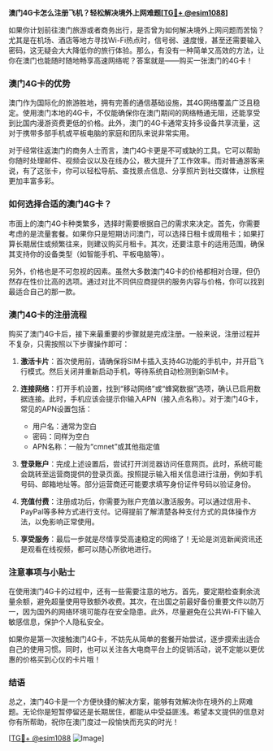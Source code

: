 **澳门4G卡怎么注册飞机？轻松解决境外上网难题[[TG💪+ @esim1088](https://t.me/s/esim1088)]**

如果你计划前往澳门旅游或者商务出行，是否曾为如何解决境外上网问题而苦恼？尤其是在机场、酒店等地方寻找Wi-Fi热点时，信号弱、速度慢，甚至还需要输入密码，这无疑会大大降低你的旅行体验。那么，有没有一种简单又高效的方法，让你在澳门也能随时随地畅享高速网络呢？答案就是——购买一张澳门的4G卡！

### 澳门4G卡的优势

澳门作为国际化的旅游胜地，拥有完善的通信基础设施，其4G网络覆盖广泛且稳定。使用澳门本地的4G卡，不仅能确保你在澳门期间的网络畅通无阻，还能享受到比国内漫游资费更低的价格。此外，澳门的4G卡通常支持多设备共享流量，这对于携带多部手机或平板电脑的家庭和团队来说非常实用。

对于经常往返澳门的商务人士而言，澳门4G卡更是不可或缺的工具。它可以帮助你随时处理邮件、视频会议以及在线办公，极大提升了工作效率。而对普通游客来说，有了这张卡，你可以轻松导航、查找景点信息、分享照片到社交媒体，让旅程更加丰富多彩。

### 如何选择合适的澳门4G卡？

市面上的澳门4G卡种类繁多，选择时需要根据自己的需求来决定。首先，你需要考虑的是流量套餐。如果你只是短期访问澳门，可以选择日租卡或周租卡；如果打算长期居住或频繁往来，则建议购买月租卡。其次，还要注意卡的适用范围，确保其支持你的设备类型（如智能手机、平板电脑等）。

另外，价格也是不可忽视的因素。虽然大多数澳门4G卡的价格都相对合理，但仍然存在性价比高的选项。通过对比不同供应商提供的服务内容与价格，你可以找到最适合自己的那一款。

### 澳门4G卡的注册流程

购买了澳门4G卡后，接下来最重要的步骤就是完成注册。一般来说，注册过程并不复杂，只需按照以下步骤操作即可：

1. **激活卡片**：首次使用前，请确保将SIM卡插入支持4G功能的手机中，并开启飞行模式。然后关闭并重新启动手机，等待系统自动检测到新SIM卡。
   
2. **连接网络**：打开手机设置，找到“移动网络”或“蜂窝数据”选项，确认已启用数据连接。此时，手机应该会提示你输入APN（接入点名称）。对于澳门4G卡，常见的APN设置包括：
   - 用户名：通常为空白
   - 密码：同样为空白
   - APN名称：一般为“cmnet”或其他指定值
   
3. **登录账户**：完成上述设置后，尝试打开浏览器访问任意网页。此时，系统可能会跳转至运营商提供的登录页面。按照提示输入相关信息进行注册，例如手机号码、邮箱地址等。部分运营商还可能要求填写身份证件号码以验证身份。

4. **充值付费**：注册成功后，你需要为账户充值以激活服务。可以通过信用卡、PayPal等多种方式进行支付。记得提前了解清楚各种支付方式的具体操作方法，以免影响正常使用。

5. **享受服务**：最后一步就是尽情享受高速稳定的网络了！无论是浏览新闻资讯还是观看在线视频，都可以随心所欲地进行。

### 注意事项与小贴士

在使用澳门4G卡的过程中，还有一些需要注意的地方。首先，要定期检查剩余流量余额，避免超量使用导致额外收费。其次，在出国之前最好备份重要文件以防万一，因为国外的网络环境可能存在安全隐患。此外，尽量避免在公共Wi-Fi下输入敏感信息，保护个人隐私安全。

如果你是第一次接触澳门4G卡，不妨先从简单的套餐开始尝试，逐步摸索出适合自己的使用习惯。同时，也可以关注各大电商平台上的促销活动，说不定能以更优惠的价格买到心仪的卡片哦！

### 结语

总之，澳门4G卡是一个方便快捷的解决方案，能够有效解决你在境外的上网难题。无论你是短暂停留还是长期居住，都能从中受益匪浅。希望本文提供的信息对你有所帮助，祝你在澳门度过一段愉快而充实的时光！

[[TG💪+ @esim1088](https://t.me/s/esim1088) ![Image](https://i.postimg.cc/4NQfJmqS/Snipaste-2025-05-13-00-14-12.png)]